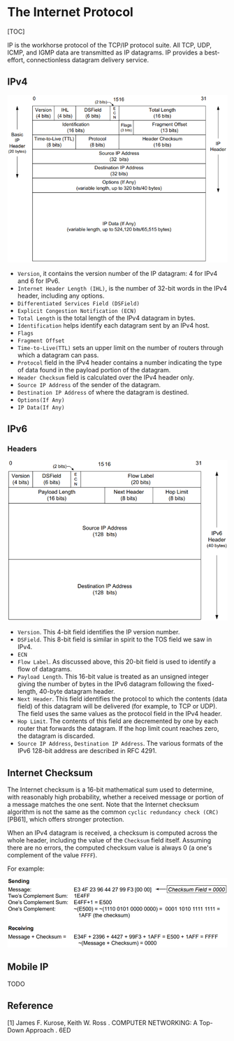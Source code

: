 # The Internet Protocol

[TOC]



IP is the workhorse protocol of the TCP/IP protocol suite. All TCP, UDP, ICMP, and IGMP data are transmitted as IP datagrams. IP provides a best-effort, connectionless datagram delivery service.

## IPv4

![ipv4_head_struct](res/ipv4_head_struct.png)

- `Version`, it contains the version number of the IP datagram: 4 for IPv4 and 6 for IPv6.
- `Internet Header Length (IHL)`, is the number of 32-bit words in the IPv4 header, including any options.
- `Differentiated Services Field (DSField)`
- `Explicit Congestion Notification (ECN)`
- `Total Length` is the total length of the IPv4 datagram in bytes.
- `Identification` helps identify each datagram sent by an IPv4 host.
- `Flags` 
- `Fragment Offset`
- `Time-to-Live(TTL)` sets an upper limit on the number of routers through which a datagram can pass.
- `Protocol` field in the IPv4 header contains a number indicating the type of data found in the payload portion of the datagram.
- `Header Checksum` field is calculated over the IPv4 header only.
- `Source IP Address` of the sender of the datagram.
- `Destination IP Address` of where the datagram is destined.
- `Options(If Any)` 
- `IP Data(If Any)`



## IPv6

### Headers

![ipv6_head_struct](res/ipv6_head_struct.png)

- `Version`. This 4-bit field identifies the IP version number.
- `DSField`. This 8-bit field is similar in spirit to the TOS field we saw in IPv4.
- `ECN`
- `Flow Label`. As discussed above, this 20-bit field is used to identify a flow of datagrams.
- `Payload Length`. This 16-bit value is treated as an unsigned integer giving the number of bytes in the IPv6 datagram following the fixed-length, 40-byte datagram header.
- `Next Header`. This field identifies the protocol to which the contents (data field) of this datagram will be delivered (for example, to TCP or UDP). The field uses the same values as the protocol field in the IPv4 header.
- `Hop Limit`. The contents of this field are decremented by one by each router that forwards the datagram. If the hop limit count reaches zero, the datagram is discarded.
- `Source IP Address`, `Destination IP Address`. The various formats of the IPv6 128-bit address are described in RFC 4291.



## Internet Checksum

The Internet checksum is a 16-bit mathematical sum used to determine, with reasonably high probability, whether a received message or portion of a message matches the one sent. Note that the Internet checksum algorithm is not the same as the common `cyclic redundancy check (CRC)`[PB61], which offers stronger protection.

When an IPv4 datagram is received, a checksum is computed across the whole header, including the value of the `Checksum` field itself. Assuming there are no errors, the computed checksum value is always 0 (a one's complement  of the value `FFFF`).

For example:

![ip_verify](res/ip_verify.png)



## Mobile IP

TODO



## Reference

[1] James F. Kurose, Keith W. Ross . COMPUTER NETWORKING: A Top-Down Approach . 6ED

